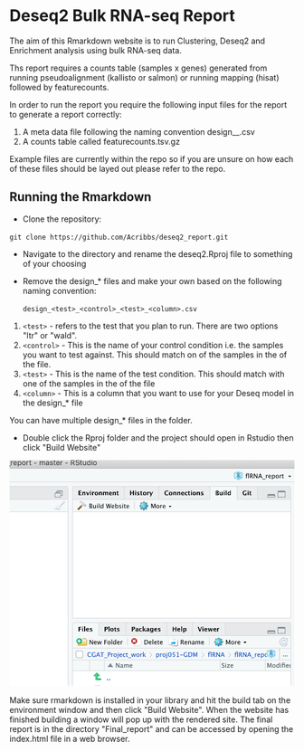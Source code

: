 # Deseq2 Bulk RNA-seq Report

The aim of this Rmarkdown website is to run Clustering, Deseq2 and Enrichment analysis using bulk RNA-seq data. 

Ths report requires a counts table (samples x genes) generated from running pseudoalignment (kallisto or salmon) or running mapping (hisat) followed by featurecounts.

In order to run the report you require the following input files for the report to generate a report correctly:

1. A meta data file following the naming convention design_<test>_<control>_<test>_<column>.csv
2. A counts table called featurecounts.tsv.gz

Example files are currently within the repo so if you are unsure on how each of these files should be layed out please refer to the repo.

## Running the Rmarkdown

* Clone the repository:

`git clone https://github.com/Acribbs/deseq2_report.git`

* Navigate to the directory and rename the deseq2.Rproj file to something of your choosing

* Remove the design_* files and make your own based on the following naming convention:

  `design_<test>_<control>_<test>_<column>.csv`
1. `<test>` - refers to the test that you plan to run. There are two options "ltr" or "wald".
2. `<control>` - This is the name of your control condition i.e. the samples you want to test against. This should match on of the samples in the <column> of the file.
3. `<test>` - This is the name of the test condition. This should match with one of the samples in the <column> of the file
4. `<column>` - This is a column that you want to use for your Deseq model in the design_* file

You can have multiple design_* files in the folder.

* Double click the Rproj folder and the project should open in Rstudio then click "Build Website"

![Location of Build Website in Rstudio](https://raw.githubusercontent.com/Acribbs/deseq2_report/master/img/build_img.png)

Make sure rmarkdown is installed in your library and hit the build tab on the environment window and then click "Build Website". When the website has finished building a window will pop up with the rendered site. The final report is in the directory "Final_report" and can be accessed by opening the index.html file in a web browser.
